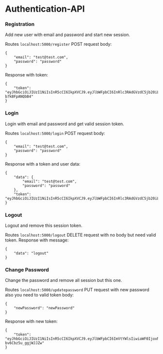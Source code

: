 # Authentication-API

### Registration

Add new user with email and password and start new session.

Routes `localhost:5000/register` POST request body:

```| jsonify }}'
{
    "email": "test@test.com",
    "password": "password"
}

```

Response with token:

```| jsonify }}'
{
    "token": "eyJhbGciOiJIUzI1NiIsInR5cCI6IkpXVCJ9.eyJlbWFpbCI6InRlc3RAdGVzdC5jb20iLCJpYXQiOjE2MzA2ODY5Mzl9.IGNDfc8lSunEd5diu_BEMeE7Jqzzvk-b7kBFpANQbB4"
}
```

### Login

Login with email and password and get valid session token.

Routes `localhost:5000/login` POST request body:

```| jsonify }}'
{
    "email": "test@test.com",
    "password": "password"
}
```

Response with a token and user data:

```| jsonify }}'
{
    "data": {
        "email": "test@test.com",
        "password": "password"
    },
    "token": "eyJhbGciOiJIUzI1NiIsInR5cCI6IkpXVCJ9.eyJlbWFpbCI6InRlc3RAdGVzdC5jb20iLCJpYXQiOjE2MzA2ODczMTd9.61fNf4q6O5Cukwc7RGZlnRE51ntRrWq695Pvofia31s"
}
```

### Logout

Logout and remove this session token.

Routes `localhost:5000/logout` DELETE request with no body but need valid token.
Response with message:

```| jsonify }}'
{
    "data": "logout"
}
```

### Change Password

Change the password and remove all session but this one.

Routes `localhost:5000/updatepassword` PUT request with new password also you need to valid token body:

```| jsonify }}'
{
    "newPassword": "newPassword"
}
```

Response with new token:

```| jsonify }}'
{
    "token": "eyJhbGciOiJIUzI1NiIsInR5cCI6IkpXVCJ9.eyJlbWFpbCI6ImVtYWlsIiwiaWF0IjoxNjMwNjg0NTMxfQ.i6UCVZxku7xRt5OPTbxM55J5d-bv6Cbz5u_ggjWJJZw"
}
```

